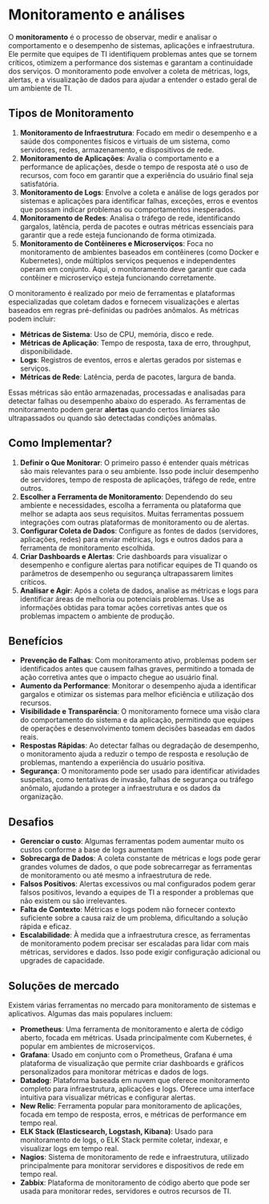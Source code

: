# Monitoramento e análises
O **monitoramento** é o processo de observar, medir e analisar o comportamento e o desempenho de sistemas, aplicações e infraestrutura. Ele permite que equipes de TI identifiquem problemas antes que se tornem críticos, otimizem a performance dos sistemas e garantam a continuidade dos serviços. O monitoramento pode envolver a coleta de métricas, logs, alertas, e a visualização de dados para ajudar a entender o estado geral de um ambiente de TI.

## Tipos de Monitoramento
1. **Monitoramento de Infraestrutura**: Focado em medir o desempenho e a saúde dos componentes físicos e virtuais de um sistema, como servidores, redes, armazenamento, e dispositivos de rede.
2. **Monitoramento de Aplicações**: Avalia o comportamento e a performance de aplicações, desde o tempo de resposta até o uso de recursos, com foco em garantir que a experiência do usuário final seja satisfatória.
3. **Monitoramento de Logs**: Envolve a coleta e análise de logs gerados por sistemas e aplicações para identificar falhas, exceções, erros e eventos que possam indicar problemas ou comportamentos inesperados.
4. **Monitoramento de Redes**: Analisa o tráfego de rede, identificando gargalos, latência, perda de pacotes e outras métricas essenciais para garantir que a rede esteja funcionando de forma otimizada.
5. **Monitoramento de Contêineres e Microserviços**: Foca no monitoramento de ambientes baseados em contêineres (como Docker e Kubernetes), onde múltiplos serviços pequenos e independentes operam em conjunto. Aqui, o monitoramento deve garantir que cada contêiner e microserviço esteja funcionando corretamente.

O monitoramento é realizado por meio de ferramentas e plataformas especializadas que coletam dados e fornecem visualizações e alertas baseados em regras pré-definidas ou padrões anômalos. As métricas podem incluir:
- **Métricas de Sistema**: Uso de CPU, memória, disco e rede.
- **Métricas de Aplicação**: Tempo de resposta, taxa de erro, throughput, disponibilidade.
- **Logs**: Registros de eventos, erros e alertas gerados por sistemas e serviços.
- **Métricas de Rede**: Latência, perda de pacotes, largura de banda.

Essas métricas são então armazenadas, processadas e analisadas para detectar falhas ou desempenho abaixo do esperado. As ferramentas de monitoramento podem gerar **alertas** quando certos limiares são ultrapassados ou quando são detectadas condições anômalas.

## Como Implementar?
1. **Definir o Que Monitorar**: O primeiro passo é entender quais métricas são mais relevantes para o seu ambiente. Isso pode incluir desempenho de servidores, tempo de resposta de aplicações, tráfego de rede, entre outros.
2. **Escolher a Ferramenta de Monitoramento**: Dependendo do seu ambiente e necessidades, escolha a ferramenta ou plataforma que melhor se adapta aos seus requisitos. Muitas ferramentas possuem integrações com outras plataformas de monitoramento ou de alertas.
3. **Configurar Coleta de Dados**: Configure as fontes de dados (servidores, aplicações, redes) para enviar métricas, logs e outros dados para a ferramenta de monitoramento escolhida.
4. **Criar Dashboards e Alertas**: Crie dashboards para visualizar o desempenho e configure alertas para notificar equipes de TI quando os parâmetros de desempenho ou segurança ultrapassarem limites críticos.
5. **Analisar e Agir**: Após a coleta de dados, analise as métricas e logs para identificar áreas de melhoria ou potenciais problemas. Use as informações obtidas para tomar ações corretivas antes que os problemas impactem o ambiente de produção.

## Benefícios
- **Prevenção de Falhas**: Com monitoramento ativo, problemas podem ser identificados antes que causem falhas graves, permitindo a tomada de ação corretiva antes que o impacto chegue ao usuário final.
- **Aumento da Performance**: Monitorar o desempenho ajuda a identificar gargalos e otimizar os sistemas para melhor eficiência e utilização dos recursos.
- **Visibilidade e Transparência**: O monitoramento fornece uma visão clara do comportamento do sistema e da aplicação, permitindo que equipes de operações e desenvolvimento tomem decisões baseadas em dados reais.
- **Respostas Rápidas**: Ao detectar falhas ou degradação de desempenho, o monitoramento ajuda a reduzir o tempo de resposta e resolução de problemas, mantendo a experiência do usuário positiva.
- **Segurança**: O monitoramento pode ser usado para identificar atividades suspeitas, como tentativas de invasão, falhas de segurança ou tráfego anômalo, ajudando a proteger a infraestrutura e os dados da organização.

## Desafios
- **Gerenciar o custo**: Algumas ferramentas podem aumentar muito os custos conforme a base de logs aumentam
- **Sobrecarga de Dados**: A coleta constante de métricas e logs pode gerar grandes volumes de dados, o que pode sobrecarregar as ferramentas de monitoramento ou até mesmo a infraestrutura de rede.
- **Falsos Positivos**: Alertas excessivos ou mal configurados podem gerar falsos positivos, levando a equipes de TI a responder a problemas que não existem ou são irrelevantes.
- **Falta de Contexto**: Métricas e logs podem não fornecer contexto suficiente sobre a causa raiz de um problema, dificultando a solução rápida e eficaz.
- **Escalabilidade**: À medida que a infraestrutura cresce, as ferramentas de monitoramento podem precisar ser escaladas para lidar com mais métricas, servidores e dados. Isso pode exigir configuração adicional ou upgrades de capacidade.

## Soluções de mercado
Existem várias ferramentas no mercado para monitoramento de sistemas e aplicativos. Algumas das mais populares incluem:
- **Prometheus**: Uma ferramenta de monitoramento e alerta de código aberto, focada em métricas. Usada principalmente com Kubernetes, é popular em ambientes de microserviços.
- **Grafana**: Usado em conjunto com o Prometheus, Grafana é uma plataforma de visualização que permite criar dashboards e gráficos personalizados para monitorar métricas e dados de logs.
- **Datadog**: Plataforma baseada em nuvem que oferece monitoramento completo para infraestrutura, aplicações e logs. Oferece uma interface intuitiva para visualizar métricas e configurar alertas.
- **New Relic**: Ferramenta popular para monitoramento de aplicações, focada em tempo de resposta, erros, e métricas de performance em tempo real.
- **ELK Stack (Elasticsearch, Logstash, Kibana)**: Usado para monitoramento de logs, o ELK Stack permite coletar, indexar, e visualizar logs em tempo real.
- **Nagios**: Sistema de monitoramento de rede e infraestrutura, utilizado principalmente para monitorar servidores e dispositivos de rede em tempo real.
- **Zabbix**: Plataforma de monitoramento de código aberto que pode ser usada para monitorar redes, servidores e outros recursos de TI.

